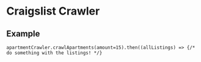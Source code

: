 # Craigslist Crawler

## Example 
```node
apartmentCrawler.crawlApartments(amount=15).then((allListings) => {/* do something with the listings! */}
```
